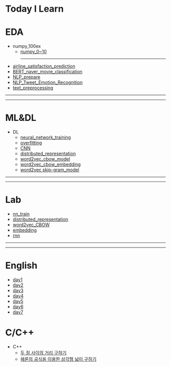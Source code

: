 # Today I Learn

# EDA

- numpy_100ex
  - [numpy_0~10](https://github.com/AhnYeonghoo/TIL/blob/main/EDA/numpy_0-10ex.ipynb)<hr />
- [airline_satisfaction_prediction](https://github.com/AhnYeonghoo/TIL/blob/main/EDA/airline_satisfaction_prediction.ipynb)
- [BERT_naver_movie_classification](https://github.com/AhnYeonghoo/TIL/blob/main/EDA/BERT_naver_movie_classification.ipynb)
- [NLP_prepare](https://github.com/AhnYeonghoo/TIL/blob/main/EDA/NLP_prepare.py.ipynb)
- [NLP_Tweet_Emotion_Recognition](https://github.com/AhnYeonghoo/TIL/blob/main/EDA/NLP_Tweet_Emotion_Recognition.ipynb)
- [text_preprocessing](https://github.com/AhnYeonghoo/TIL/blob/main/EDA/text_preprocessing.py.ipynb)

<hr />
<hr />

# ML&DL

- DL
  - [neural_network_training](https://github.com/AhnYeonghoo/TIL/blob/main/ML%26DL/nn_traning.ipynb)
  - [overfitting](https://github.com/AhnYeonghoo/TIL/blob/main/ML%26DL/overfitting.ipynb)
  - [CNN](https://github.com/AhnYeonghoo/TIL/blob/main/ML%26DL/CNN.ipynb)
  - [distributed_representation](https://github.com/AhnYeonghoo/TIL/blob/main/ML%26DL/distributed_representation.ipynb)
  - [word2vec_cbow_model](https://github.com/AhnYeonghoo/TIL/blob/main/ML%26DL/word2vec_cbow_model.ipynb)
  - [word2vec_cbow_embedding](https://github.com/AhnYeonghoo/TIL/blob/main/ML%26DL/embedding.ipynb)
  - [word2vec skip-gram_model](https://github.com/AhnYeonghoo/TIL/blob/main/ML%26DL/skip_gram.py)

<hr />
<hr />

# Lab

- [nn_train](https://github.com/AhnYeonghoo/TIL/blob/main/Lab/nn_train.md)
- [distributed_representation](https://github.com/AhnYeonghoo/TIL/blob/main/Lab/distributed_representation.md)
- [word2vec_CBOW](https://github.com/AhnYeonghoo/TIL/blob/main/Lab/word2vec.CBOW.md)
- [embedding](https://github.com/AhnYeonghoo/TIL/blob/main/Lab/embedding.md)
- [rnn](https://github.com/AhnYeonghoo/TIL/blob/main/Lab/rnn.md)

<hr />
<hr />

# English

- [day1](https://github.com/AhnYeonghoo/TIL/blob/main/English/day1.md)
- [day2](https://github.com/AhnYeonghoo/TIL/blob/main/English/day2.md)
- [day3](https://github.com/AhnYeonghoo/TIL/blob/main/English/day3.md)
- [day4](https://github.com/AhnYeonghoo/TIL/blob/main/English/day4.md)
- [day5](https://github.com/AhnYeonghoo/TIL/blob/main/English/day5.md)
- [day6](https://github.com/AhnYeonghoo/TIL/blob/main/English/day6.md)
- [day7](https://github.com/AhnYeonghoo/TIL/blob/main/English/day7.md)

<ht />
<ht />

# C/C++

- C++
  - [두 점 사이의 거리 구하기](https://github.com/AhnYeonghoo/TIL/blob/main/C_C%2B%2B/distance.cpp)
  - [헤론의 공식을 이용한 삼각형 넓이 구하기](https://github.com/AhnYeonghoo/TIL/blob/main/C_C%2B%2B/triangle.cpp)
